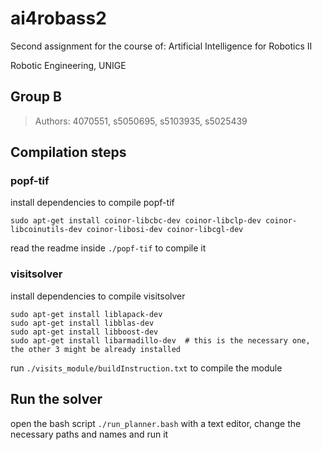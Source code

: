 # ai4robass2
Second assignment for the course of: Artificial Intelligence for Robotics II

Robotic Engineering, UNIGE

## Group B 
> Authors: 4070551, s5050695, s5103935, s5025439

## Compilation steps
### popf-tif
install dependencies to compile popf-tif

    sudo apt-get install coinor-libcbc-dev coinor-libclp-dev coinor-libcoinutils-dev coinor-libosi-dev coinor-libcgl-dev

read the readme inside `./popf-tif` to compile it

### visitsolver
install dependencies to compile visitsolver

    sudo apt-get install liblapack-dev
    sudo apt-get install libblas-dev
    sudo apt-get install libboost-dev
    sudo apt-get install libarmadillo-dev  # this is the necessary one, the other 3 might be already installed

run `./visits_module/buildInstruction.txt` to compile the module

## Run the solver
open the bash script `./run_planner.bash` with a text editor, change the necessary paths and names and run it
